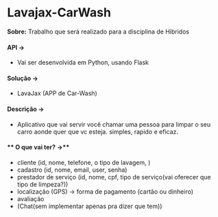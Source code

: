 # Lavajax-CarWash

**Sobre:** Trabalho que será realizado para a disciplina de Hibridos

#### **API -&gt;**

* Vai ser desenvolvida em Python, usando Flask

#### **Solução -&gt;**

*  LavaJax \(APP de Car-Wash\)

#### **Descrição -&gt;**

*  Aplicativo que vai servir você chamar uma pessoa para limpar o seu carro aonde quer que vc esteja. simples, rapido e eficaz.

#### ** O que vai ter? -&gt;**

* cliente \(id, nome, telefone, o tipo de lavagem, \) 
* cadastro \(id, nome, email, user, senha\) 
* prestador de serviço \(id, nome, cpf, tipo de serviço\(vai oferecer que tipo de limpeza?\)\) 
* localização \(GPS\) -&gt; forma de pagamento \(cartão ou dinheiro\) 
* avaliação 
* \(Chat\(sem implementar apenas pra dizer que tem\)\)





